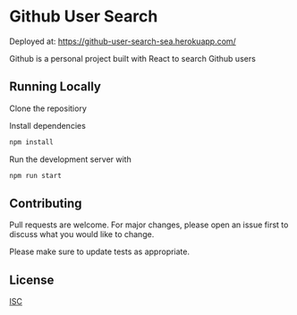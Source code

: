 # Github User Search
Deployed at: https://github-user-search-sea.herokuapp.com/

Github is a personal project built with React to search Github users 

## Running Locally

Clone the repositiory

Install dependencies
```bash
npm install
```
Run the development server with 
```bash
npm run start
```

## Contributing
Pull requests are welcome. For major changes, please open an issue first to discuss what you would like to change.

Please make sure to update tests as appropriate.

## License
[ISC](https://www.isc.org/licenses/)